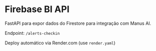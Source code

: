 # Firebase BI API

FastAPI para expor dados do Firestore para integração com Manus AI.

Endpoint: `/alerts-checkin`

Deploy automático via Render.com (use `render.yaml`)
